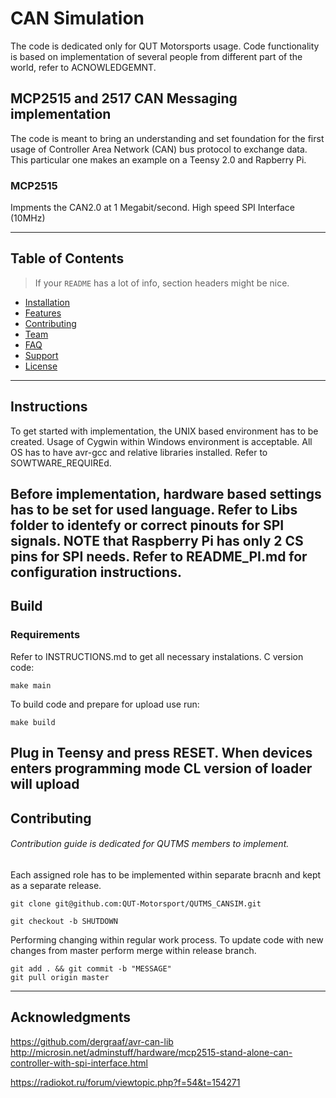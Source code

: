 
# CAN Simulation
The code is dedicated only for QUT Motorsports usage. Code functionality is based on implementation of several people from different part of the world, refer to ACNOWLEDGEMNT.
## MCP2515 and 2517 CAN Messaging implementation
The code is meant to bring an understanding and set foundation for the first usage of Controller Area Network (CAN) bus protocol to exchange data. This particular one makes an example on a Teensy 2.0 and Rapberry Pi.

### MCP2515
Impments the CAN2.0 at 1 Megabit/second.
High speed SPI Interface (10MHz)

---
## Table of Contents

> If your `README` has a lot of info, section headers might be nice.

- [Installation](#installation)
- [Features](#features)
- [Contributing](#contributing)
- [Team](#team)
- [FAQ](#faq)
- [Support](#support)
- [License](#license)

---

## Instructions
To get started with implementation, the UNIX based environment has to be created. Usage of Cygwin within Windows environment is acceptable. All OS has to have avr-gcc and relative libraries installed. Refer to SOWTWARE_REQUIREd.

Before implementation, hardware based settings has to be set for used language. Refer to Libs folder to identefy or correct pinouts for SPI signals.
NOTE that Raspberry Pi has only 2 CS pins for SPI needs. Refer to README_PI.md for configuration instructions.
---
## Build
### Requirements
Refer to INSTRUCTIONS.md to get all necessary instalations.
C version code:
```
make main
```
To build code and prepare for upload use run:
```
make build
```
Plug in Teensy and press RESET. When devices enters programming mode CL version of loader will upload
---
## Contributing
###### Contribution guide is dedicated for QUTMS members to implement.
Each assigned role has to be implemented within separate bracnh and kept as a separate release.
```
git clone git@github.com:QUT-Motorsport/QUTMS_CANSIM.git
```

```
git checkout -b SHUTDOWN
```

Performing changing within regular work process.
To update code with new changes from master perform merge within release branch.

```
git add . && git commit -b "MESSAGE"
git pull origin master
```
---
## Acknowledgments
https://github.com/dergraaf/avr-can-lib
http://microsin.net/adminstuff/hardware/mcp2515-stand-alone-can-controller-with-spi-interface.html

https://radiokot.ru/forum/viewtopic.php?f=54&t=154271